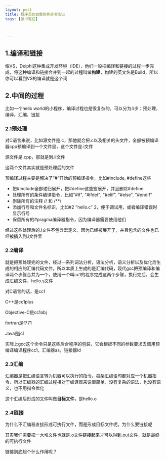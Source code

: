 ```yaml
---
layout: post
title: 程序员的自我修养读书笔记
tags: [读书笔记]



---
```


## 1.编译和链接

像VS，Delphi这种集成开发环境（IDE），他们一般把编译和链接的过程一步完成，将这种编译和链接合并到一起的过程叫做**构建**，构建的英文名是Build，所以你可以看到VS的编译就是这个词

## 2.中间的过程

比如一个hello world的小程序，编译过程也是很复杂的，可以分为4步：预处理，编译，汇编，链接

### 2.1预处理

对C语言来说，比如源文件是.c，那他就会把.c以及相关的头文件，全部被预编译器cpp预编译到一个文件里，这个文件是.i文件

源文件是.cpp，那就是到.ii文件

这两个文件其实就是预处理后的文件

预编译过程主要是解决了“#”开始的预编译指令，比如#include, #define这些

- 把#include全部递归展开，把#define这些宏展开，并且删除#define
- 处理所有的条件编译指令，比如"#if", "#ifdef", "#elif", "#else", "#endif"
- 删除所有的注释 // 和 /**/
- 添加行号和文件名标识，比如#2 "hello.c" 2，便于调试用，或者编译错误时显示行号
- 保留所有的#pragma编译器指令，因为编译器需要使用他们

经过这些处理后的.i文件不包含宏定义，因为已经被展开了，并且包含的文件也已经被插入到.i文件里

### 2.2编译

就是把预处理完的文件，经过一系列词法分析，语法分析，语义分析以及优化后生成的相应的汇编代码文件，所以本质上生成的是汇编代码，现代gcc把预编译和编译两个步骤合并为一个，使用一个叫cc1的程序完成这两个步骤，执行完后，会生成汇编文件，hello.s文件

对C语言的话，是cc1

C++是cc1plus

Objective-C是cc1obj

fortran是f771

Java是jc1

实际上gcc这个命令只是这些后台程序的包装，它会根据不同的参数要求去调用预编译编译程序cc1，汇编器as，链接器Id

### 2.3汇编

汇编器是把汇编语言转为机器可以执行的指令，每条汇编语句都对应一个机器指令，所以汇编器的汇编过程相对于编译器来说很简单，没有复杂的语法，也没有语义，也不用指令优化

这个汇编后形成的文件叫做**目标文件**，是hello.o

### 2.4链接

为什么不汇编器直接形成可执行文件，而是形成目标文件呢，为什么要链接呢

其实我们需要把一大堆文件也就是.o文件链接起来才可以得到.out文件，就是最终的可执行文件

链接到底起个什么作用呢？

